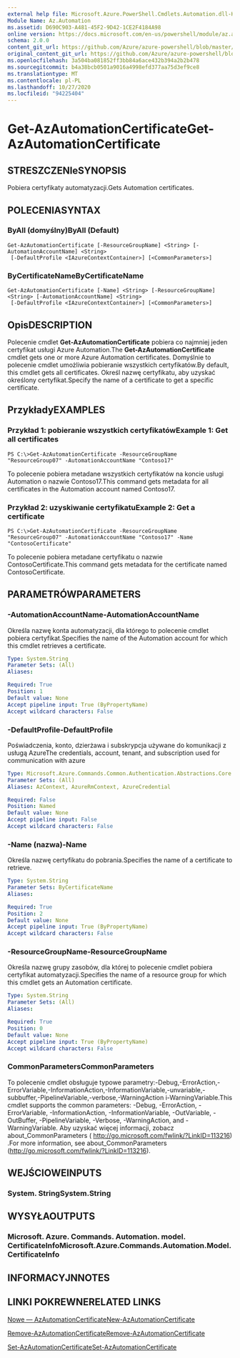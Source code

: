 ```yaml
---
external help file: Microsoft.Azure.PowerShell.Cmdlets.Automation.dll-Help.xml
Module Name: Az.Automation
ms.assetid: D690C903-A481-45F2-9D42-1CE2F4184A98
online version: https://docs.microsoft.com/en-us/powershell/module/az.automation/get-azautomationcertificate
schema: 2.0.0
content_git_url: https://github.com/Azure/azure-powershell/blob/master/src/Automation/Automation/help/Get-AzAutomationCertificate.md
original_content_git_url: https://github.com/Azure/azure-powershell/blob/master/src/Automation/Automation/help/Get-AzAutomationCertificate.md
ms.openlocfilehash: 3a504ba081852ff3bb84a6ace432b394a2b2b478
ms.sourcegitcommit: b4a38bcb0501a9016a4998efd377aa75d3ef9ce8
ms.translationtype: MT
ms.contentlocale: pl-PL
ms.lasthandoff: 10/27/2020
ms.locfileid: "94225404"
---
```

# <span data-ttu-id="a6d4a-101">Get-AzAutomationCertificate</span><span class="sxs-lookup"><span data-stu-id="a6d4a-101">Get-AzAutomationCertificate</span></span>

## <span data-ttu-id="a6d4a-102">STRESZCZENIe</span><span class="sxs-lookup"><span data-stu-id="a6d4a-102">SYNOPSIS</span></span>
<span data-ttu-id="a6d4a-103">Pobiera certyfikaty automatyzacji.</span><span class="sxs-lookup"><span data-stu-id="a6d4a-103">Gets Automation certificates.</span></span>

## <span data-ttu-id="a6d4a-104">POLECENIA</span><span class="sxs-lookup"><span data-stu-id="a6d4a-104">SYNTAX</span></span>

### <span data-ttu-id="a6d4a-105">ByAll (domyślny)</span><span class="sxs-lookup"><span data-stu-id="a6d4a-105">ByAll (Default)</span></span>
```
Get-AzAutomationCertificate [-ResourceGroupName] <String> [-AutomationAccountName] <String>
 [-DefaultProfile <IAzureContextContainer>] [<CommonParameters>]
```

### <span data-ttu-id="a6d4a-106">ByCertificateName</span><span class="sxs-lookup"><span data-stu-id="a6d4a-106">ByCertificateName</span></span>
```
Get-AzAutomationCertificate [-Name] <String> [-ResourceGroupName] <String> [-AutomationAccountName] <String>
 [-DefaultProfile <IAzureContextContainer>] [<CommonParameters>]
```

## <span data-ttu-id="a6d4a-107">Opis</span><span class="sxs-lookup"><span data-stu-id="a6d4a-107">DESCRIPTION</span></span>
<span data-ttu-id="a6d4a-108">Polecenie cmdlet **Get-AzAutomationCertificate** pobiera co najmniej jeden certyfikat usługi Azure Automation.</span><span class="sxs-lookup"><span data-stu-id="a6d4a-108">The **Get-AzAutomationCertificate** cmdlet gets one or more Azure Automation certificates.</span></span>
<span data-ttu-id="a6d4a-109">Domyślnie to polecenie cmdlet umożliwia pobieranie wszystkich certyfikatów.</span><span class="sxs-lookup"><span data-stu-id="a6d4a-109">By default, this cmdlet gets all certificates.</span></span>
<span data-ttu-id="a6d4a-110">Określ nazwę certyfikatu, aby uzyskać określony certyfikat.</span><span class="sxs-lookup"><span data-stu-id="a6d4a-110">Specify the name of a certificate to get a specific certificate.</span></span>

## <span data-ttu-id="a6d4a-111">Przykłady</span><span class="sxs-lookup"><span data-stu-id="a6d4a-111">EXAMPLES</span></span>

### <span data-ttu-id="a6d4a-112">Przykład 1: pobieranie wszystkich certyfikatów</span><span class="sxs-lookup"><span data-stu-id="a6d4a-112">Example 1: Get all certificates</span></span>
```
PS C:\>Get-AzAutomationCertificate -ResourceGroupName "ResourceGroup07" -AutomationAccountName "Contoso17"
```

<span data-ttu-id="a6d4a-113">To polecenie pobiera metadane wszystkich certyfikatów na koncie usługi Automation o nazwie Contoso17.</span><span class="sxs-lookup"><span data-stu-id="a6d4a-113">This command gets metadata for all certificates in the Automation account named Contoso17.</span></span>

### <span data-ttu-id="a6d4a-114">Przykład 2: uzyskiwanie certyfikatu</span><span class="sxs-lookup"><span data-stu-id="a6d4a-114">Example 2: Get a certificate</span></span>
```
PS C:\>Get-AzAutomationCertificate -ResourceGroupName "ResourceGroup07" -AutomationAccountName "Contoso17" -Name "ContosoCertificate"
```

<span data-ttu-id="a6d4a-115">To polecenie pobiera metadane certyfikatu o nazwie ContosoCertificate.</span><span class="sxs-lookup"><span data-stu-id="a6d4a-115">This command gets metadata for the certificate named ContosoCertificate.</span></span>

## <span data-ttu-id="a6d4a-116">PARAMETRÓW</span><span class="sxs-lookup"><span data-stu-id="a6d4a-116">PARAMETERS</span></span>

### <span data-ttu-id="a6d4a-117">-AutomationAccountName</span><span class="sxs-lookup"><span data-stu-id="a6d4a-117">-AutomationAccountName</span></span>
<span data-ttu-id="a6d4a-118">Określa nazwę konta automatyzacji, dla którego to polecenie cmdlet pobiera certyfikat.</span><span class="sxs-lookup"><span data-stu-id="a6d4a-118">Specifies the name of the Automation account for which this cmdlet retrieves a certificate.</span></span>

```yaml
Type: System.String
Parameter Sets: (All)
Aliases:

Required: True
Position: 1
Default value: None
Accept pipeline input: True (ByPropertyName)
Accept wildcard characters: False
```

### <span data-ttu-id="a6d4a-119">-DefaultProfile</span><span class="sxs-lookup"><span data-stu-id="a6d4a-119">-DefaultProfile</span></span>
<span data-ttu-id="a6d4a-120">Poświadczenia, konto, dzierżawa i subskrypcja używane do komunikacji z usługą Azure</span><span class="sxs-lookup"><span data-stu-id="a6d4a-120">The credentials, account, tenant, and subscription used for communication with azure</span></span>

```yaml
Type: Microsoft.Azure.Commands.Common.Authentication.Abstractions.Core.IAzureContextContainer
Parameter Sets: (All)
Aliases: AzContext, AzureRmContext, AzureCredential

Required: False
Position: Named
Default value: None
Accept pipeline input: False
Accept wildcard characters: False
```

### <span data-ttu-id="a6d4a-121">-Name (nazwa)</span><span class="sxs-lookup"><span data-stu-id="a6d4a-121">-Name</span></span>
<span data-ttu-id="a6d4a-122">Określa nazwę certyfikatu do pobrania.</span><span class="sxs-lookup"><span data-stu-id="a6d4a-122">Specifies the name of a certificate to retrieve.</span></span>

```yaml
Type: System.String
Parameter Sets: ByCertificateName
Aliases:

Required: True
Position: 2
Default value: None
Accept pipeline input: True (ByPropertyName)
Accept wildcard characters: False
```

### <span data-ttu-id="a6d4a-123">-ResourceGroupName</span><span class="sxs-lookup"><span data-stu-id="a6d4a-123">-ResourceGroupName</span></span>
<span data-ttu-id="a6d4a-124">Określa nazwę grupy zasobów, dla której to polecenie cmdlet pobiera certyfikat automatyzacji.</span><span class="sxs-lookup"><span data-stu-id="a6d4a-124">Specifies the name of a resource group for which this cmdlet gets an Automation certificate.</span></span>

```yaml
Type: System.String
Parameter Sets: (All)
Aliases:

Required: True
Position: 0
Default value: None
Accept pipeline input: True (ByPropertyName)
Accept wildcard characters: False
```

### <span data-ttu-id="a6d4a-125">CommonParameters</span><span class="sxs-lookup"><span data-stu-id="a6d4a-125">CommonParameters</span></span>
<span data-ttu-id="a6d4a-126">To polecenie cmdlet obsługuje typowe parametry:-Debug,-ErrorAction,-ErrorVariable,-InformationAction,-InformationVariable,-unvariable,-subbuffer,-PipelineVariable,-verbose,-WarningAction i-WarningVariable.</span><span class="sxs-lookup"><span data-stu-id="a6d4a-126">This cmdlet supports the common parameters: -Debug, -ErrorAction, -ErrorVariable, -InformationAction, -InformationVariable, -OutVariable, -OutBuffer, -PipelineVariable, -Verbose, -WarningAction, and -WarningVariable.</span></span> <span data-ttu-id="a6d4a-127">Aby uzyskać więcej informacji, zobacz about_CommonParameters ( http://go.microsoft.com/fwlink/?LinkID=113216) .</span><span class="sxs-lookup"><span data-stu-id="a6d4a-127">For more information, see about_CommonParameters (http://go.microsoft.com/fwlink/?LinkID=113216).</span></span>

## <span data-ttu-id="a6d4a-128">WEJŚCIOWE</span><span class="sxs-lookup"><span data-stu-id="a6d4a-128">INPUTS</span></span>

### <span data-ttu-id="a6d4a-129">System. String</span><span class="sxs-lookup"><span data-stu-id="a6d4a-129">System.String</span></span>

## <span data-ttu-id="a6d4a-130">WYSYŁA</span><span class="sxs-lookup"><span data-stu-id="a6d4a-130">OUTPUTS</span></span>

### <span data-ttu-id="a6d4a-131">Microsoft. Azure. Commands. Automation. model. CertificateInfo</span><span class="sxs-lookup"><span data-stu-id="a6d4a-131">Microsoft.Azure.Commands.Automation.Model.CertificateInfo</span></span>

## <span data-ttu-id="a6d4a-132">INFORMACYJN</span><span class="sxs-lookup"><span data-stu-id="a6d4a-132">NOTES</span></span>

## <span data-ttu-id="a6d4a-133">LINKI POKREWNE</span><span class="sxs-lookup"><span data-stu-id="a6d4a-133">RELATED LINKS</span></span>

[<span data-ttu-id="a6d4a-134">Nowe — AzAutomationCertificate</span><span class="sxs-lookup"><span data-stu-id="a6d4a-134">New-AzAutomationCertificate</span></span>](./New-AzAutomationCertificate.md)

[<span data-ttu-id="a6d4a-135">Remove-AzAutomationCertificate</span><span class="sxs-lookup"><span data-stu-id="a6d4a-135">Remove-AzAutomationCertificate</span></span>](./Remove-AzAutomationCertificate.md)

[<span data-ttu-id="a6d4a-136">Set-AzAutomationCertificate</span><span class="sxs-lookup"><span data-stu-id="a6d4a-136">Set-AzAutomationCertificate</span></span>](./Set-AzAutomationCertificate.md)


